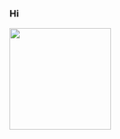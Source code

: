 ### Hi 



<div>
  
  <img height="180em" src="https://github-readme-stats.vercel.app/api?username=jumelloviana&show_icons=true&theme=merko"/>
  
  
  
<div/>
